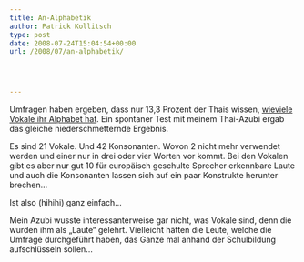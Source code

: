 ```yaml
---
title: An-Alphabetik
author: Patrick Kollitsch
type: post
date: 2008-07-24T15:04:54+00:00
url: /2008/07/an-alphabetik/




---
```

Umfragen haben ergeben, dass nur 13,3 Prozent der Thais wissen, [wieviele Vokale ihr Alphabet hat][1]. Ein spontaner Test mit meinem Thai-Azubi ergab das gleiche niederschmetternde Ergebnis. 

Es sind 21 Vokale. Und 42 Konsonanten. Wovon 2 nicht mehr verwendet werden und einer nur in drei oder vier Worten vor kommt. Bei den Vokalen gibt es aber nur gut 10 für europäisch geschulte Sprecher erkennbare Laute und auch die Konsonanten lassen sich auf ein paar Konstrukte herunter brechen&#8230;

Ist also (hihihi) ganz einfach&#8230;

Mein Azubi wusste interessanterweise gar nicht, was Vokale sind, denn die wurden ihm als &#8222;Laute&#8220; gelehrt. Vielleicht hätten die Leute, welche die Umfrage durchgeführt haben, das Ganze mal anhand der Schulbildung aufschlüsseln sollen&#8230;

 [1]: http://www.nationmultimedia.com/breakingnews/read.php?newsid=30078896